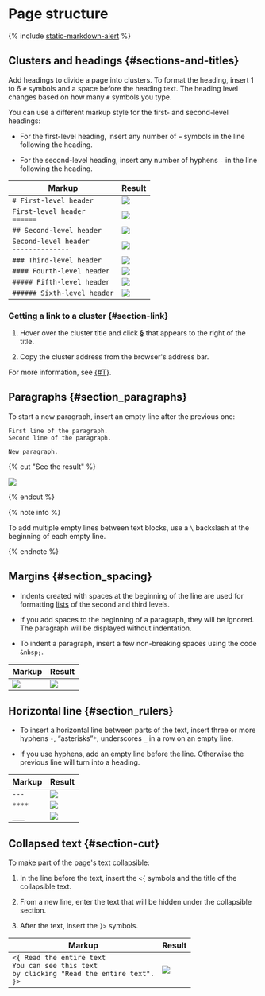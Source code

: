 # Page structure

{% include [static-markdown-alert](../../_includes/wiki/static-markdown-alert.md) %}

## Clusters and headings {#sections-and-titles}

Add headings to divide a page into clusters. To format the heading, insert 1 to 6 `#` symbols and a space before the heading text. The heading level changes based on how many `#` symbols you type.

You can use a different markup style for the first- and second-level headings:

* For the first-level heading, insert any number of `=` symbols in the line following the heading.

* For the second-level heading, insert any number of hyphens `-` in the line following the heading.

| Markup | Result |
--- | ---
| `# First-level header` | ![](../../_assets/wiki/h1.png) |
| `First-level header`<br>`======` | ![](../../_assets/wiki/h1.png) |
| `## Second-level header` | ![](../../_assets/wiki/h2.png) |
| `Second-level header`<br>`--------------` | ![](../../_assets/wiki/h2.png) |
| `### Third-level header` | ![](../../_assets/wiki/h3.png) |
| `#### Fourth-level header` | ![](../../_assets/wiki/h4.png) |
| `##### Fifth-level header` | ![](../../_assets/wiki/h5.png) |
| `###### Sixth-level header` | ![](../../_assets/wiki/h6.png) |

### Getting a link to a cluster {#section-link}

1. Hover over the cluster title and click **§** that appears to the right of the title.

1. Copy the cluster address from the browser's address bar.

For more information, see [{#T}](../actions/anchor.md).

## Paragraphs {#section_paragraphs}

To start a new paragraph, insert an empty line after the previous one:

```
First line of the paragraph.
Second line of the paragraph.

New paragraph.
```

{% cut "See the result" %}

![](../../_assets/wiki/new-par.png)

{% endcut %}

{% note info %}

To add multiple empty lines between text blocks, use a `\` backslash at the beginning of each empty line.

{% endnote %}

## Margins {#section_spacing}

- Indents created with spaces at the beginning of the line are used for formatting [lists](lists.md) of the second and third levels.

- If you add spaces to the beginning of a paragraph, they will be ignored. The paragraph will be displayed without indentation.

- To indent a paragraph, insert a few non-breaking spaces using the code `&nbsp;`.


| Markup | Result |
--- | ---
| ![](../../_assets/wiki/spacing1.png) | ![](../../_assets/wiki/spacing2.png) |


## Horizontal line {#section_rulers}

- To insert a horizontal line between parts of the text, insert three or more hyphens `-`, <q>asterisks</q>`*`, underscores `_` in a row on an empty line.

- If you use hyphens, add an empty line before the line. Otherwise the previous line will turn into a heading.

| Markup | Result |
--- | ---
| `---` | ![](../../_assets/wiki/3-rules.png) |
| `****` | ![](../../_assets/wiki/3-rules.png) |
| `___` | ![](../../_assets/wiki/3-rules.png) |

## Collapsed text {#section-cut}

To make part of the page's text collapsible:

1. In the line before the text, insert the `<{` symbols and the title of the collapsible text.

1. From a new line, enter the text that will be hidden under the collapsible section.

1. After the text, insert the `}>` symbols.

| Markup | Result |
--- | ---
| `<{ Read the entire text`<br>`You can see this text`<br>`by clicking "Read the entire text".`<br>`}>` | ![](../../_assets/wiki/cut.png) |